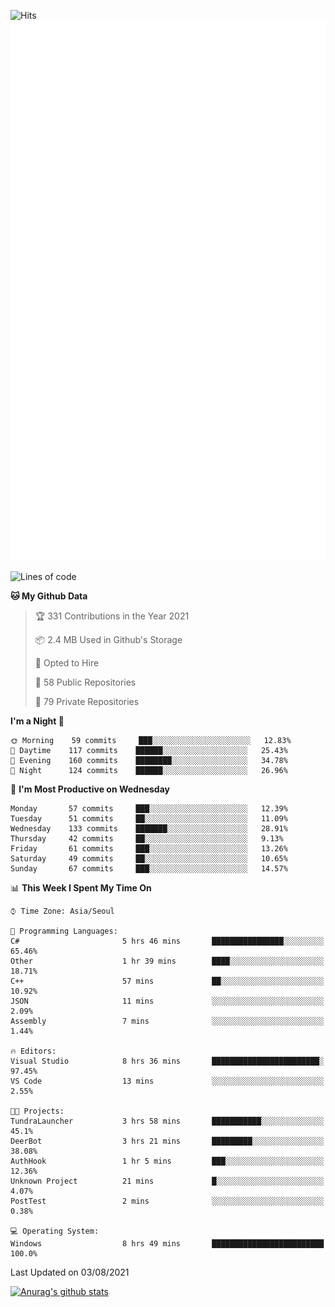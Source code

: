 ![Hits](https://hits.seeyoufarm.com/api/count/incr/badge.svg?url=https%3A%2F%2Fgithub.com%2Fkokose1234&count_bg=%2379C83D&title_bg=%23555555&icon=apple.svg&icon_color=%23E7E7E7&title=hits&edge_flat=false)
<br/>
![Metrics](https://github.com/kokose1234/kokose1234/blob/main/github-metrics.svg)

<!--START_SECTION:waka-->
![Lines of code](https://img.shields.io/badge/From%20Hello%20World%20I%27ve%20Written-12.6%20million%20lines%20of%20code-blue)

**🐱 My Github Data** 

> 🏆 331 Contributions in the Year 2021
 > 
> 📦 2.4 MB Used in Github's Storage 
 > 
> 💼 Opted to Hire
 > 
> 📜 58 Public Repositories 
 > 
> 🔑 79 Private Repositories  
 > 
**I'm a Night 🦉** 

```text
🌞 Morning    59 commits     ███░░░░░░░░░░░░░░░░░░░░░░   12.83% 
🌆 Daytime    117 commits    ██████░░░░░░░░░░░░░░░░░░░   25.43% 
🌃 Evening    160 commits    ████████░░░░░░░░░░░░░░░░░   34.78% 
🌙 Night      124 commits    ██████░░░░░░░░░░░░░░░░░░░   26.96%

```
📅 **I'm Most Productive on Wednesday** 

```text
Monday       57 commits     ███░░░░░░░░░░░░░░░░░░░░░░   12.39% 
Tuesday      51 commits     ██░░░░░░░░░░░░░░░░░░░░░░░   11.09% 
Wednesday    133 commits    ███████░░░░░░░░░░░░░░░░░░   28.91% 
Thursday     42 commits     ██░░░░░░░░░░░░░░░░░░░░░░░   9.13% 
Friday       61 commits     ███░░░░░░░░░░░░░░░░░░░░░░   13.26% 
Saturday     49 commits     ██░░░░░░░░░░░░░░░░░░░░░░░   10.65% 
Sunday       67 commits     ███░░░░░░░░░░░░░░░░░░░░░░   14.57%

```


📊 **This Week I Spent My Time On** 

```text
⌚︎ Time Zone: Asia/Seoul

💬 Programming Languages: 
C#                       5 hrs 46 mins       ████████████████░░░░░░░░░   65.46% 
Other                    1 hr 39 mins        ████░░░░░░░░░░░░░░░░░░░░░   18.71% 
C++                      57 mins             ██░░░░░░░░░░░░░░░░░░░░░░░   10.92% 
JSON                     11 mins             ░░░░░░░░░░░░░░░░░░░░░░░░░   2.09% 
Assembly                 7 mins              ░░░░░░░░░░░░░░░░░░░░░░░░░   1.44%

🔥 Editors: 
Visual Studio            8 hrs 36 mins       ████████████████████████░   97.45% 
VS Code                  13 mins             ░░░░░░░░░░░░░░░░░░░░░░░░░   2.55%

🐱‍💻 Projects: 
TundraLauncher           3 hrs 58 mins       ███████████░░░░░░░░░░░░░░   45.1% 
DeerBot                  3 hrs 21 mins       █████████░░░░░░░░░░░░░░░░   38.08% 
AuthHook                 1 hr 5 mins         ███░░░░░░░░░░░░░░░░░░░░░░   12.36% 
Unknown Project          21 mins             █░░░░░░░░░░░░░░░░░░░░░░░░   4.07% 
PostTest                 2 mins              ░░░░░░░░░░░░░░░░░░░░░░░░░   0.38%

💻 Operating System: 
Windows                  8 hrs 49 mins       █████████████████████████   100.0%

```


 Last Updated on 03/08/2021
<!--END_SECTION:waka-->

[![Anurag's github stats](https://github-readme-stats.vercel.app/api?username=kokose1234&theme=dracula)](https://github.com/anuraghazra/github-readme-stats)



	
